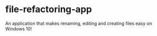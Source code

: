 # file-refactoring-app
An application that makes renaming, editing and creating files easy on Windows 10!
